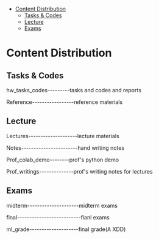 - [Content Distribution](#content-distribution)
  - [Tasks & Codes](#tasks--codes)
  - [Lecture](#lecture)
  - [Exams](#exams)

# Content Distribution

## Tasks & Codes

hw_tasks_codes---------tasks and codes and reports 

Reference-----------------reference materials

## Lecture

Lectures--------------------lecture materials

Notes-----------------------hand writing notes

Prof_colab_demo--------prof's python demo

Prof_writings--------------prof's writing notes for lectures

## Exams

midterm---------------------midterm exams

final--------------------------fianl exams

ml_grade--------------------final grade(A XDD)

